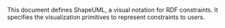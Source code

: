 This document  defines ShapeUML, a visual notation for RDF constraints.
It specifies the visualization primitives to represent constraints to users.

